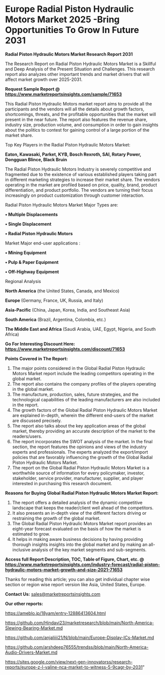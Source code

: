 # Europe Radial Piston Hydraulic Motors Market 2025 -Bring Opportunities To Grow In Future 2031

<strong>Radial Piston Hydraulic Motors Market Research Report 2031</strong>

The Research Report on Radial Piston Hydraulic Motors Market is a Skillful and Deep Analysis of the Present Situation and Challenges. This research report also analyzes other important trends and market drivers that will affect market growth over 2025-2031.

<strong>Request Sample Report @ <a href=https://www.marketreportsinsights.com/sample/71653>https://www.marketreportsinsights.com/sample/71653</a></strong>

This Radial Piston Hydraulic Motors market report aims to provide all the participants and the vendors will all the details about growth factors, shortcomings, threats, and the profitable opportunities that the market will present in the near future. The report also features the revenue share, industry size, production volume, and consumption in order to gain insights about the politics to contest for gaining control of a large portion of the market share.

Top Key Players in the Radial Piston Hydraulic Motors Market:

<strong>Eaton, Kawasaki, Parket, KYB, Bosch Rexroth, SAI, Rotary Power, Dongguan Blince, Black Bruin</strong>

The Radial Piston Hydraulic Motors Industry is severely competitive and fragmented due to the existence of various established players taking part in different marketing strategies to increase their market share. The vendors operating in the market are profiled based on price, quality, brand, product differentiation, and product portfolio. The vendors are turning their focus increasingly on product customization through customer interaction.

Radial Piston Hydraulic Motors Market Major Types are:

<strong>• Multiple Displacements

• Single Displacement

• Radial Piston Hydraulic Motors</strong>

Market Major end-user applications :

<strong>• Mining Equipment

• Pulp & Paper Equipment

• Off-Highway Equipment</strong>

Regional Analysis

</u><strong><b>North America</b></strong> (the United States, Canada, and Mexico)

<strong><b>Europe </b></strong>(Germany, France, UK, Russia, and Italy)

<strong><b>Asia-Pacific</b></strong> (China, Japan, Korea, India, and Southeast Asia)

<strong><b>South America</b></strong> (Brazil, Argentina, Colombia, etc.)

<strong><b>The Middle East and Africa</b></strong> (Saudi Arabia, UAE, Egypt, Nigeria, and South Africa)

<strong>Go For Interesting Discount Here: <a href=https://www.marketreportsinsights.com/discount/71653>https://www.marketreportsinsights.com/discount/71653</a></strong>

<strong>Points Covered in The Report:</strong>
<ol>
  <li>The major points considered in the Global Radial Piston Hydraulic Motors Market report include the leading competitors operating in the global market.</li>
  <li>The report also contains the company profiles of the players operating in the global market.</li>
  <li>The manufacture, production, sales, future strategies, and the technological capabilities of the leading manufacturers are also included in the report.</li>
  <li>The growth factors of the Global Radial Piston Hydraulic Motors Market are explained in-depth, wherein the different end-users of the market are discussed precisely.</li>
  <li>The report also talks about the key application areas of the global market, thereby providing an accurate description of the market to the readers/users.</li>
  <li>The report incorporates the SWOT analysis of the market. In the final section, the report features the opinions and views of the industry experts and professionals. The experts analyzed the export/import policies that are favorably influencing the growth of the Global Radial Piston Hydraulic Motors Market.</li>
  <li>The report on the Global Radial Piston Hydraulic Motors Market is a worthwhile source of information for every policymaker, investor, stakeholder, service provider, manufacturer, supplier, and player interested in purchasing this research document.</li>
</ol>
<strong>Reasons for Buying Global Radial Piston Hydraulic Motors Market Report:</strong>

<ol>
  <li>The report offers a detailed analysis of the dynamic competitive landscape that keeps the reader/client well ahead of the competitors.</li>
  <li>It also presents an in-depth view of the different factors driving or restraining the growth of the global market.</li>
  <li>The Global Radial Piston Hydraulic Motors Market report provides an eight-year forecast evaluated on the basis of how the market is estimated to grow.</li>
  <li>It helps in making aware business decisions by having providing thorough insights insights into the global market and by making an all-inclusive analysis of the key market segments and sub-segments.</li>
</ol>
<strong>Access full Report Description, TOC, Table of Figure, Chart, etc. @ <a href=https://www.marketreportsinsights.com/industry-forecast/radial-piston-hydraulic-motors-market-growth-and-size-2021-71653>https://www.marketreportsinsights.com/industry-forecast/radial-piston-hydraulic-motors-market-growth-and-size-2021-71653</a></strong>


Thanks for reading this article; you can also get individual chapter wise section or region wise report version like Asia, United States, Europe.

<strong>Contact Us:</strong>
sales@marketreportsinsights.com

<strong>Our other reports:</strong>

<a href=https://ameblo.jp/18yam/entry-12886413604.html>https://ameblo.jp/18yam/entry-12886413604.html</a>

<a href=https://github.com/Hindavi23/marketresearch/blob/main/North-America-Slewing-Bearing-Market.md>https://github.com/Hindavi23/marketresearch/blob/main/North-America-Slewing-Bearing-Market.md</a>

<a href=https://github.com/anjaliiii21/N/blob/main/Europe-Display-ICs-Market.md>https://github.com/anjaliiii21/N/blob/main/Europe-Display-ICs-Market.md</a>

<a href=https://github.com/arshdeep76555/trendss/blob/main/North-America-Audio-Drivers-Market.md>https://github.com/arshdeep76555/trendss/blob/main/North-America-Audio-Drivers-Market.md</a>

<a href=https://sites.google.com/view/next-gen-innovatorss/research-reports/europe-z-l-valine-nca-market-to-witness-5-9cagr-by-2031>https://sites.google.com/view/next-gen-innovatorss/research-reports/europe-z-l-valine-nca-market-to-witness-5-9cagr-by-2031</a>"
